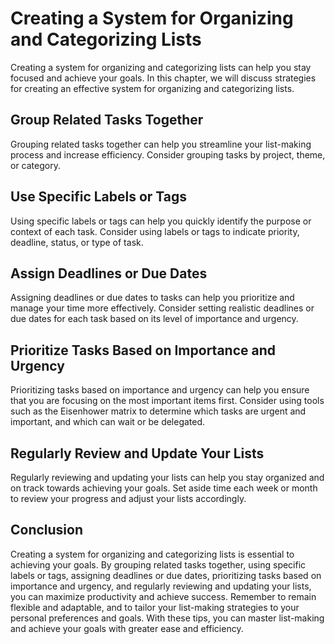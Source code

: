 Creating a System for Organizing and Categorizing Lists
=====================================================================================================

Creating a system for organizing and categorizing lists can help you stay focused and achieve your goals. In this chapter, we will discuss strategies for creating an effective system for organizing and categorizing lists.

Group Related Tasks Together
----------------------------

Grouping related tasks together can help you streamline your list-making process and increase efficiency. Consider grouping tasks by project, theme, or category.

Use Specific Labels or Tags
---------------------------

Using specific labels or tags can help you quickly identify the purpose or context of each task. Consider using labels or tags to indicate priority, deadline, status, or type of task.

Assign Deadlines or Due Dates
-----------------------------

Assigning deadlines or due dates to tasks can help you prioritize and manage your time more effectively. Consider setting realistic deadlines or due dates for each task based on its level of importance and urgency.

Prioritize Tasks Based on Importance and Urgency
------------------------------------------------

Prioritizing tasks based on importance and urgency can help you ensure that you are focusing on the most important items first. Consider using tools such as the Eisenhower matrix to determine which tasks are urgent and important, and which can wait or be delegated.

Regularly Review and Update Your Lists
--------------------------------------

Regularly reviewing and updating your lists can help you stay organized and on track towards achieving your goals. Set aside time each week or month to review your progress and adjust your lists accordingly.

Conclusion
----------

Creating a system for organizing and categorizing lists is essential to achieving your goals. By grouping related tasks together, using specific labels or tags, assigning deadlines or due dates, prioritizing tasks based on importance and urgency, and regularly reviewing and updating your lists, you can maximize productivity and achieve success. Remember to remain flexible and adaptable, and to tailor your list-making strategies to your personal preferences and goals. With these tips, you can master list-making and achieve your goals with greater ease and efficiency.
